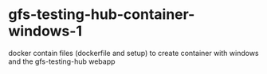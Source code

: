 # gfs-testing-hub-container-windows-1
docker contain files (dockerfile and setup) to create container with windows and the gfs-testing-hub webapp

